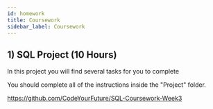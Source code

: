 ```yaml
---
id: homework
title: Coursework
sidebar_label: Coursework
---
```


## 1) SQL Project (10 Hours)

In this project you will find several tasks for you to complete

You should complete all of the instructions inside the "Project" folder.

https://github.com/CodeYourFuture/SQL-Coursework-Week3
